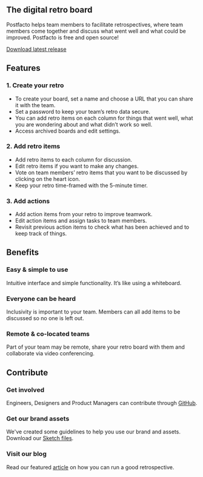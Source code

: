 ## The digital retro board

Postfacto helps team members to facilitate retrospectives, where team members come together and discuss what went well and what could be improved. Postfacto is free and open source!

[Download latest release](https://github.com/Pivotal/postfacto/releases/latest)


## Features

### 1. Create your retro

* To create your board, set a name and choose a URL that you can share it with the team.
* Set a password to keep your team’s retro data secure.
* You can add retro items on each column for things that went well, what you are wondering about and what didn’t work so well.
* Access archived boards and edit settings.

### 2. Add retro items

* Add retro items to each column for discussion.
* Edit retro items if you want to make any changes.
* Vote on team members’ retro items that you want to be discussed by clicking on the heart icon.
* Keep your retro time-framed with the 5-minute timer.

### 3. Add actions

* Add action items from your retro to improve teamwork.
* Edit action items and assign tasks to team members.
* Revisit previous action items to check what has been achieved and to keep track of things.

## Benefits

### Easy & simple to use

Intuitive interface and simple functionality. It’s like using a whiteboard.

### Everyone can be heard

Inclusivity is important to your team. Members can all add items to be discussed so no one is left out. 

### Remote & co-located teams

Part of your team may be remote, share your retro board with them and collaborate via video conferencing.

## Contribute

### Get involved

Engineers, Designers and Product Managers can contribute through [GitHub](https://github.com/pivotal/postfacto). 

### Get our brand assets

We've created some guidelines to help you use our brand and assets. Download our [Sketch files](https://github.com/Pivotal/postfacto/blob/master/design/postfacto.sketch?raw=true). 

### Visit our blog

Read our featured [article](https://builttoadapt.io/how-to-run-a-really-good-retrospective-8982bd839e16) on how you can run a good retrospective. 
